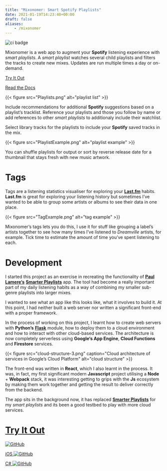 ```yaml
---
title: "Mixonomer: Smart Spotify Playlists"
date: 2021-01-19T14:23:40+00:00
draft: false
aliases:
    - /mixonomer
---
```


![ci badge](https://github.com/sarsoo/mixonomer/workflows/test%20and%20deploy/badge.svg)

Mixonomer is a web app to augment your __Spotify__ listening experience with _smart playlists_. A _smart playlist_ watches several child playlists and filters the tracks to create new mixes. Updates are run multiple times a day or on-demand.

[Try It Out](https://mixonomer.sarsoo.xyz/)

[Read the Docs](https://docs.mixonomer.sarsoo.xyz/)

{{< figure src="Playlists.png" alt="playlist list" >}}

Include recommendations for additional __Spotify__ suggestions based on a playlist’s tracklist. Reference your playlists and those you follow by name or add references to other _smart playlists_ to additionaly include their watchlist.

Select library tracks for the playlists to include your __Spotify__ saved tracks in the mix.

{{< figure src="PlaylistExample.png" alt="playlist example" >}}

You can shuffle playlists for output or sort by reverse release date for a thumbnail that stays fresh with new music artwork.

# Tags

Tags are a listening statistics visualiser for exploring your [__Last.fm__](https://last.fm) habits. __Last.fm__ is great for exploring your listening history but sometimes I’ve wanted to be able to group some artists or albums to see their data in one place.

{{< figure src="TagExample.png" alt="tag example" >}}

Mixonomer’s tags lets you do this, I use it for stuff like grouping a label’s artists together to see how many times I’ve listened to _Dreamville_ artists, for example. Tick time to estimate the amount of time you’ve spent listening to each.

# Development

I started this project as an exercise in recreating the functionality of [__Paul Lamere‘s__](https://twitter.com/plamere) [__Smarter Playlists__](http://playlistmachinery.com/) app. The tool had become a really important part of my daily listening habits as a way of combining my smaller sub-genre playlists into larger mixes.

I wanted to see what an app like this looks like, what it involves to build it. At this point, I had neither built a web server nor written a significant front-end with a proper framework.

In the process of working on this project, I learnt how to create web servers with __Python’s__ [__Flask__](https://flask.palletsprojects.com/en/1.1.x/) module, how to deploy them to a cloud environment and how to interact with other cloud-based services. The architecture is now completely serverless using __Google‘s App Engine__, __Cloud Functions__ and __Firestore__ services.

{{< figure src="cloud-structure-3.png" caption="Cloud architecture of services in Google’s Cloud Platform" alt="cloud structure" >}}

The front-end was written in __React__, which I also learnt in the process. It was, in fact, my first significant modern __Javascript__ project utilising a __Node__ + __Webpack__ stack, it was interesting getting to grips with the __Js__ ecosystem by making them work together and getting the result to deliver correctly from the backend.

The app sits in the background now, it has replaced [__Smarter Playlists__](http://playlistmachinery.com/) for my _smart playlists_ and its been a good testbed to play with more cloud services.

# [Try It Out](https://mixonomer.sarsoo.xyz/)

[![GitHub](https://img.shields.io/badge/github-%23121011.svg?style=for-the-badge&logo=github&logoColor=white)](https://github.com/Sarsoo/Mixonomer)

[iOS ![GitHub](https://img.shields.io/badge/github-%23121011.svg?style=for-the-badge&logo=github&logoColor=white)](https://github.com/Sarsoo/Mixonomer-iOS)

[C# ![GitHub](https://img.shields.io/badge/github-%23121011.svg?style=for-the-badge&logo=github&logoColor=white)](https://github.com/Sarsoo/Mixonomer.NET)